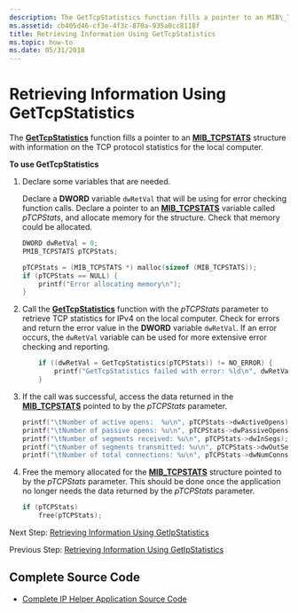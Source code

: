 ```yaml
---
description: The GetTcpStatistics function fills a pointer to an MIB\_TCPSTATS structure with information on the TCP protocol statistics for the local computer.
ms.assetid: cb405d46-cf3e-4f3c-870a-935a0cc8118f
title: Retrieving Information Using GetTcpStatistics
ms.topic: how-to
ms.date: 05/31/2018
---
```


# Retrieving Information Using GetTcpStatistics

The [**GetTcpStatistics**](/windows/desktop/api/Iphlpapi/nf-iphlpapi-gettcpstatistics) function fills a pointer to an [**MIB\_TCPSTATS**](/windows/win32/api/tcpmib/ns-tcpmib-mib_tcpstats_lh) structure with information on the TCP protocol statistics for the local computer.

**To use GetTcpStatistics**

1.  Declare some variables that are needed.

    Declare a **DWORD** variable `dwRetVal` that will be using for error checking function calls. Declare a pointer to an [**MIB\_TCPSTATS**](/windows/win32/api/tcpmib/ns-tcpmib-mib_tcpstats_lh) variable called *pTCPStats*, and allocate memory for the structure. Check that memory could be allocated.

    ```C++
    DWORD dwRetVal = 0;
    PMIB_TCPSTATS pTCPStats;

    pTCPStats = (MIB_TCPSTATS *) malloc(sizeof (MIB_TCPSTATS));
    if (pTCPStats == NULL) {
        printf("Error allocating memory\n");
    }
    ```

    

2.  Call the [**GetTcpStatistics**](/windows/desktop/api/Iphlpapi/nf-iphlpapi-gettcpstatistics) function with the *pTCPStats* parameter to retrieve TCP statistics for IPv4 on the local computer. Check for errors and return the error value in the **DWORD** variable `dwRetVal`. If an error occurs, the `dwRetVal` variable can be used for more extensive error checking and reporting.
    ```C++
        if ((dwRetVal = GetTcpStatistics(pTCPStats)) != NO_ERROR) {
            printf("GetTcpStatistics failed with error: %ld\n", dwRetVal);
        } 
    ```

    

3.  If the call was successful, access the data returned in the [**MIB\_TCPSTATS**](/windows/win32/api/tcpmib/ns-tcpmib-mib_tcpstats_lh) pointed to by the *pTCPStats* parameter.
    ```C++
    printf("\tNumber of active opens:  %u\n", pTCPStats->dwActiveOpens);
    printf("\tNumber of passive opens: %u\n", pTCPStats->dwPassiveOpens);
    printf("\tNumber of segments received: %u\n", pTCPStats->dwInSegs);
    printf("\tNumber of segments transmitted: %u\n", pTCPStats->dwOutSegs);
    printf("\tNumber of total connections: %u\n", pTCPStats->dwNumConns);
    ```

    

4.  Free the memory allocated for the [**MIB\_TCPSTATS**](/windows/win32/api/tcpmib/ns-tcpmib-mib_tcpstats_lh) structure pointed to by the *pTCPStats* parameter. This should be done once the application no longer needs the data returned by the *pTCPStats* parameter.
    ```C++
    if (pTCPStats)
        free(pTCPStats);
    ```

    

Next Step: [Retrieving Information Using GetIpStatistics](retrieving-information-using-getipstatistics.md)

Previous Step: [Retrieving Information Using GetIpStatistics](retrieving-information-using-getipstatistics.md)

## Complete Source Code

-   [Complete IP Helper Application Source Code](complete-ip-helper-application-source-code.md)

 

 
